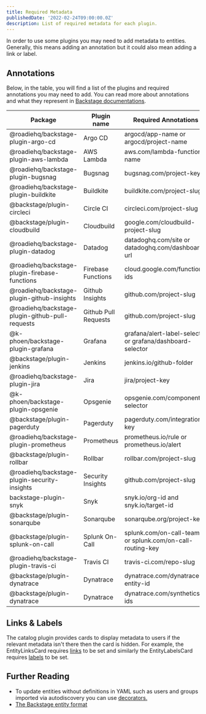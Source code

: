 ```yaml
---
title: Required Metadata
publishedDate: '2022-02-24T09:00:00.0Z'
description: List of required metadata for each plugin.
---
```


In order to use some plugins you may need to add metadata to entities. Generally, this means adding an annotation but 
it could also mean adding a link or label.  

## Annotations

Below, in the table, you will find a list of the plugins and required annotations you may need to add. You can read more about annotations and what they represent in [Backstage documentations](https://backstage.io/docs/features/software-catalog/well-known-annotations).


| Package                                         | Plugin name          | Required Annotations                                       |
|-------------------------------------------------|----------------------|------------------------------------------------------------|
| @roadiehq/backstage-plugin-argo-cd              | Argo CD              | argocd/app-name or argocd/project-name                     |
| @roadiehq/backstage-plugin-aws-lambda           | AWS Lambda           | aws.com/lambda-function-name                               |
| @roadiehq/backstage-plugin-bugsnag              | Bugsnag              | bugsnag.com/project-key                                    |
| @roadiehq/backstage-plugin-buildkite            | Buildkite            | buildkite.com/project-slug                                 |
| @backstage/plugin-circleci                      | Circle CI            | circleci.com/project-slug                                  |
| @backstage/plugin-cloudbuild                    | Cloudbuild           | google.com/cloudbuild-project-slug                         |
| @roadiehq/backstage-plugin-datadog              | Datadog              | datadoghq.com/site or datadoghq.com/dashboard-url          |
| @roadiehq/backstage-plugin-firebase-functions   | Firebase Functions   | cloud.google.com/function-ids                              |
| @roadiehq/backstage-plugin-github-insights      | Github Insights      | github.com/project-slug                                    |
| @roadiehq/backstage-plugin-github-pull-requests | Github Pull Requests | github.com/project-slug                                    |
| @k-phoen/backstage-plugin-grafana               | Grafana              | grafana/alert-label-selector or grafana/dashboard-selector |
| @backstage/plugin-jenkins                       | Jenkins              | jenkins.io/github-folder                                   |
| @roadiehq/backstage-plugin-jira                 | Jira                 | jira/project-key                                           |
| @k-phoen/backstage-plugin-opsgenie              | Opsgenie             | opsgenie.com/component-selector                            |
| @backstage/plugin-pagerduty                     | Pagerduty            | pagerduty.com/integration-key                              |
| @roadiehq/backstage-plugin-prometheus           | Prometheus           | prometheus.io/rule or prometheus.io/alert                  |
| @backstage/plugin-rollbar                       | Rollbar              | rollbar.com/project-slug                                   |
| @roadiehq/backstage-plugin-security-insights    | Security Insights    | github.com/project-slug                                    |
| backstage-plugin-snyk                           | Snyk                 | snyk.io/org-id and snyk.io/target-id                       |
| @backstage/plugin-sonarqube                     | Sonarqube            | sonarqube.org/project-key                                  |
| @backstage/plugin-splunk-on-call                | Splunk On-Call       | splunk.com/on-call-team or splunk.com/on-call-routing-key  |
| @roadiehq/backstage-plugin-travis-ci            | Travis CI            | travis-ci.com/repo-slug                                    |
| @backstage/plugin-dynatrace                     | Dynatrace            | dynatrace.com/dynatrace-entity-id                          |
| @backstage/plugin-dynatrace                     | Dynatrace            | dynatrace.com/synthetics-ids                               |

## Links & Labels

The catalog plugin provides cards to display metadata to users if the relevant metadata isn't there then the card is hidden.
For example, the EntityLinksCard requires [links](https://backstage.io/docs/features/software-catalog/descriptor-format/#links-optional) 
to be set and similarly the EntityLabelsCard requires [labels](https://backstage.io/docs/features/software-catalog/descriptor-format/#labels-optional) to be set.

## Further Reading

* To update entities without definitions in YAML such as users and groups imported via autodiscovery you can use [decorators.](/docs/details/decorating-components/)
* [The Backstage entity format](https://backstage.io/docs/features/software-catalog/descriptor-format/)